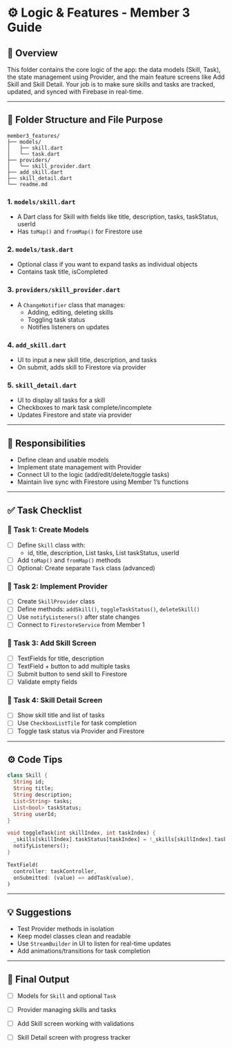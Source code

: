 # ⚙️ Logic & Features - Member 3 Guide

## 📌 Overview
This folder contains the core logic of the app: the data models (Skill, Task), the state management using Provider, and the main feature screens like Add Skill and Skill Detail. Your job is to make sure skills and tasks are tracked, updated, and synced with Firebase in real-time.

---

## 📂 Folder Structure and File Purpose
```
member3_features/
├── models/
│   ├── skill.dart
│   └── task.dart
├── providers/
│   └── skill_provider.dart
├── add_skill.dart
├── skill_detail.dart
└── readme.md
```

### 1. `models/skill.dart`
- A Dart class for Skill with fields like title, description, tasks, taskStatus, userId
- Has `toMap()` and `fromMap()` for Firestore use

### 2. `models/task.dart`
- Optional class if you want to expand tasks as individual objects
- Contains task title, isCompleted

### 3. `providers/skill_provider.dart`
- A `ChangeNotifier` class that manages:
  - Adding, editing, deleting skills
  - Toggling task status
  - Notifies listeners on updates

### 4. `add_skill.dart`
- UI to input a new skill title, description, and tasks
- On submit, adds skill to Firestore via provider

### 5. `skill_detail.dart`
- UI to display all tasks for a skill
- Checkboxes to mark task complete/incomplete
- Updates Firestore and state via provider

---

## 🧠 Responsibilities
- Define clean and usable models
- Implement state management with Provider
- Connect UI to the logic (add/edit/delete/toggle tasks)
- Maintain live sync with Firestore using Member 1’s functions

---

## ✅ Task Checklist

### 🔹 Task 1: Create Models
- [ ] Define `Skill` class with:
  - id, title, description, List<String> tasks, List<bool> taskStatus, userId
- [ ] Add `toMap()` and `fromMap()` methods
- [ ] Optional: Create separate `Task` class (advanced)

### 🔹 Task 2: Implement Provider
- [ ] Create `SkillProvider` class
- [ ] Define methods: `addSkill()`, `toggleTaskStatus()`, `deleteSkill()`
- [ ] Use `notifyListeners()` after state changes
- [ ] Connect to `FirestoreService` from Member 1

### 🔹 Task 3: Add Skill Screen
- [ ] TextFields for title, description
- [ ] TextField + button to add multiple tasks
- [ ] Submit button to send skill to Firestore
- [ ] Validate empty fields

### 🔹 Task 4: Skill Detail Screen
- [ ] Show skill title and list of tasks
- [ ] Use `CheckboxListTile` for task completion
- [ ] Toggle task status via Provider and Firestore

---

## ⚙️ Code Tips

```dart
class Skill {
  String id;
  String title;
  String description;
  List<String> tasks;
  List<bool> taskStatus;
  String userId;
}
```

```dart
void toggleTask(int skillIndex, int taskIndex) {
  _skills[skillIndex].taskStatus[taskIndex] = !_skills[skillIndex].taskStatus[taskIndex];
  notifyListeners();
}
```

```dart
TextField(
  controller: taskController,
  onSubmitted: (value) => addTask(value),
)
```

---

## 💡 Suggestions
- Test Provider methods in isolation
- Keep model classes clean and readable
- Use `StreamBuilder` in UI to listen for real-time updates
- Add animations/transitions for task completion

---

## 🏁 Final Output
- [ ] Models for `Skill` and optional `Task`
- [ ] Provider managing skills and tasks
- [ ] Add Skill screen working with validations
- [ ] Skill Detail screen with progress tracker

